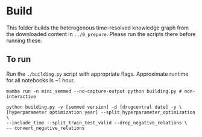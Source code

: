 # Build

This folder builds the heterogenous time-resolved knowledge graph from the downloaded content in `../0_prepare`. Please run the scripts there before running these.

## To run

Run the `./building.py` script with appropriate flags.  Approximate runtime for all notebooks is ~1 hour.
```
mamba run -n mini_semmed --no-capture-output python building.py # non-interactive

python building.py -v [semmed version] -d [drugcentral date] -y \  
[hyperparameter optimization year] --split_hyperparameter_optimization \
--include_time --split_train_test_valid --drop_negative_relations \
-- convert_negative_relations 
```

